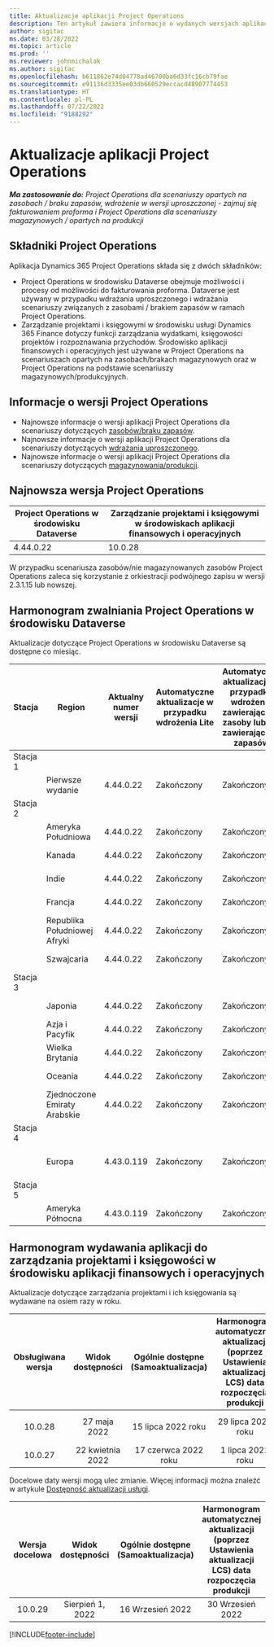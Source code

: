 ```yaml
---
title: Aktualizacje aplikacji Project Operations
description: Ten artykuł zawiera informacje o wydanych wersjach aplikacji Dynamics 365 Project Operations.
author: sigitac
ms.date: 03/28/2022
ms.topic: article
ms.prod: ''
ms.reviewer: johnmichalak
ms.author: sigitac
ms.openlocfilehash: b611862e74d04778ad46700ba6d33fc16cb79fae
ms.sourcegitcommit: e91136d3335ee03db660529eccacd48907774453
ms.translationtype: HT
ms.contentlocale: pl-PL
ms.lasthandoff: 07/22/2022
ms.locfileid: "9188292"
---
```

# <a name="project-operations-updates"></a>Aktualizacje aplikacji Project Operations

_**Ma zastosowanie do:** Project Operations dla scenariuszy opartych na zasobach / braku zapasów, wdrożenie w wersji uproszczonej - zajmuj się fakturowaniem proforma i Project Operations dla scenariuszy magazynowych / opartych na produkcji_



## <a name="project-operations-components"></a>Składniki Project Operations

Aplikacja Dynamics 365 Project Operations składa się z dwóch składników:

- Project Operations w środowisku Dataverse obejmuje możliwości i procesy od możliwości do fakturowania proforma. Dataverse jest używany w przypadku wdrażania uproszczonego i wdrażania scenariuszy związanych z zasobami / brakiem zapasów w ramach Project Operations.
- Zarządzanie projektami i księgowymi w środowisku usługi Dynamics 365 Finance dotyczy funkcji zarządzania wydatkami, księgowości projektów i rozpoznawania przychodów. Środowisko aplikacji finansowych i operacyjnych jest używane w Project Operations na scenariuszach opartych na zasobach/brakach magazynowych oraz w Project Operations na podstawie scenariuszy magazynowych/produkcyjnych.

## <a name="project-operations-release-notes"></a>Informacje o wersji Project Operations
- Najnowsze informacje o wersji aplikacji Project Operations dla scenariuszy dotyczących [zasobów/braku zapasów](whats-new-july-2022-resource-based.md).
- Najnowsze informacje o wersji aplikacji Project Operations dla scenariuszy dotyczących [wdrażania uproszczonego](../pro/whats-new/whats-new-july-2022-lite.md).
- Najnowsze informacje o wersji aplikacji Project Operations dla scenariuszy dotyczących [magazynowania/produkcji](../prod-pma/whats-new/whats-new-jul-2022-stocked.md).

## <a name="project-operations-latest-version"></a>Najnowsza wersja Project Operations

| Project Operations w środowisku Dataverse | Zarządzanie projektami i księgowymi w środowiskach aplikacji finansowych i operacyjnych | 
| --- | --- |
| 4.44.0.22 | 10.0.28 |

W przypadku scenariusza zasobów/nie magazynowanych zasobów Project Operations zaleca się korzystanie z orkiestracji podwójnego zapisu w wersji 2.3.1.15 lub nowszej.

## <a name="release-schedule-for-project-operations-on-dataverse-environment"></a>Harmonogram zwalniania Project Operations w środowisku Dataverse

Aktualizacje dotyczące Project Operations w środowisku Dataverse są dostępne co miesiąc. 

| Stacja | Region | Aktualny numer wersji | Automatyczne aktualizacje w przypadku wdrożenia Lite | Automatyczne aktualizacje w przypadku wdrożenia zawierającego zasoby lub nie zawierającego zapasów | Następny numer wersji | Następna wersja ogólnie dostępna |
|-----------|-----------------------|-----------------|--------------------|---------------------|---------------------|---------------------|
| Stacja 1 |   &nbsp;              |    &nbsp;       | &nbsp;             |      &nbsp;         |      &nbsp;         |      &nbsp;         |
|   &nbsp;  | Pierwsze wydanie         |  4.44.0.22      | Zakończony           | Zakończony            | Do ustalenia                 | Sierpień 05, 2022       |
| Stacja 2 |   &nbsp;              |    &nbsp;       | &nbsp;             |      &nbsp;         |      &nbsp;         |      &nbsp;         |
|   &nbsp;  | Ameryka Południowa         |  4.44.0.22      | Zakończony           | Zakończony            | Do ustalenia                 | Sierpień 06, 2022       |
|   &nbsp;  | Kanada                |  4.44.0.22      | Zakończony           | Zakończony            | Do ustalenia                 | Sierpień 06, 2022       |
|   &nbsp;  | Indie                 |  4.44.0.22      | Zakończony           | Zakończony            | Do ustalenia                 | Sierpień 06, 2022       |
|   &nbsp;  | Francja                |  4.44.0.22      | Zakończony           | Zakończony            | Do ustalenia                 | Sierpień 06, 2022       |
|   &nbsp;  | Republika Południowej Afryki          |  4.44.0.22      | Zakończony           | Zakończony            | Do ustalenia                 | Sierpień 06, 2022       |
|   &nbsp;  | Szwajcaria           |  4.44.0.22      | Zakończony           | Zakończony            | Do ustalenia                 | Sierpień 06, 2022       |
| Stacja 3 |      &nbsp;           |     &nbsp;      |     &nbsp;         |      &nbsp;         |      &nbsp;         |      &nbsp;         |
|   &nbsp;  | Japonia                 |  4.44.0.22      | Zakończony      | Zakończony       | Do ustalenia                 | Sierpień 12, 2022       |
|   &nbsp;  | Azja i Pacyfik          |  4.44.0.22      | Zakończony      | Zakończony       | Do ustalenia                 | Sierpień 12, 2022       |
|   &nbsp;  | Wielka Brytania         |  4.44.0.22      | Zakończony      | Zakończony       | Do ustalenia                 | Sierpień 12, 2022       |
|   &nbsp;  | Oceania               |  4.44.0.22      | Zakończony      | Zakończony       | Do ustalenia                 | Sierpień 12, 2022       |
|   &nbsp;  | Zjednoczone Emiraty Arabskie  |  4.44.0.22      | Zakończony      | Zakończony       | Do ustalenia                 | Sierpień 12, 2022       |
| Stacja 4 |     &nbsp;            |     &nbsp;      |     &nbsp;         |      &nbsp;         |      &nbsp;         |      &nbsp;         |
|   &nbsp;  | Europa                |  4.43.0.119      | Zakończony           | Zakończony            | 4.44.0.22           | 29 lipca 2022 roku       |
| Stacja 5 |     &nbsp;            |     &nbsp;      |     &nbsp;         |      &nbsp;         |      &nbsp;         |      &nbsp;         |
|   &nbsp;  | Ameryka Północna         |  4.43.0.119      | Zakończony           | Zakończony            | 4.44.0.22           | Sierpień 05, 2022       |

## <a name="release-schedule-for-project-management-and-accounting-in-the-finance-and-operations-apps-environment"></a>Harmonogram wydawania aplikacji do zarządzania projektami i księgowości w środowisku aplikacji finansowych i operacyjnych

Aktualizacje dotyczące zarządzania projektami i ich księgowania są wydawane na osiem razy w roku.

|Obsługiwana wersja| Widok dostępności | Ogólnie dostępne (Samoaktualizacja) | Harmonogram automatycznej aktualizacji (poprzez Ustawienia aktualizacji LCS) data rozpoczęcia produkcji |   Koniec świadczenia usług   |
|:---------------:|:---------------------------:|:---------------------------------:|:--------------------------------------------------------------------:|:------------------:|
|     10.0.28     |      27 maja 2022           |        15 lipca 2022 roku              |                          29 lipca 2022 roku                               | 21 października 2022   |
|     10.0.27     |      22 kwietnia 2022         |        17 czerwca 2022 roku              |                          1 lipca 2022 roku                                | 16 Wrzesień 2022 |

Docelowe daty wersji mogą ulec zmianie. Więcej informacji można znaleźć w artykule [Dostępność aktualizacji usługi](/dynamics365/fin-ops-core/fin-ops/get-started/public-preview-releases?toc=%2fdynamics365%2ffinance%2ftoc.json).

|Wersja docelowa | Widok dostępności | Ogólnie dostępne (Samoaktualizacja) | Harmonogram automatycznej aktualizacji (poprzez Ustawienia aktualizacji LCS) data rozpoczęcia produkcji |   Koniec świadczenia usług   |
|:---------------:|:---------------------------:|:---------------------------------:|:--------------------------------------------------------------------:|:------------------:|
|     10.0.29     |      Sierpień 1, 2022         |       16 Wrzesień 2022          |                        30 Wrzesień 2022                            | 13 stycznia 2023   |

[!INCLUDE[footer-include](../includes/footer-banner.md)]
